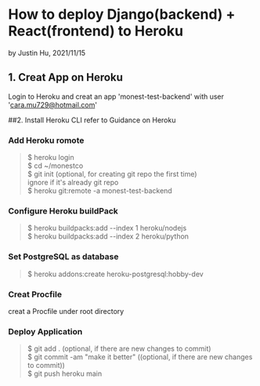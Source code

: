 # How to deploy Django(backend) + React(frontend) to Heroku

by Justin Hu,
2021/11/15

## 1. Creat App on Heroku
Login to Heroku and creat an app 'monest-test-backend' with user 'cara.mu729@hotmail.com'

##2. Install Heroku CLI
refer to Guidance on Heroku

### Add Heroku romote
> $ heroku login  
> $ cd ~/monestco  
> $ git init (optional, for creating git repo the first time)   
>                ignore if it's already git repo  
> $ heroku git:remote -a monest-test-backend  

### Configure Heroku buildPack
>$ heroku buildpacks:add --index 1 heroku/nodejs  
>$ heroku buildpacks:add --index 2 heroku/python

### Set PostgreSQL as database
>$ heroku addons:create heroku-postgresql:hobby-dev  

### Creat Procfile
creat a Procfile under root directory 


### Deploy Application
> $ git add .  (optional, if there are new changes to commit)   
> $ git commit -am "make it better"  ((optional, if there are new changes to commit))  
> $ git push heroku main
 
